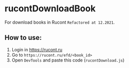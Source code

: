 # rucontDownloadBook
For download books in Rucont `Refactored at 12.2021`.
## How to use:
1. Login in https://rucont.ru
2. Go to `https://rucont.ru/efd/<book_id>`
3. Open `DevTools` and paste this code (`rucontDownload.js`)
